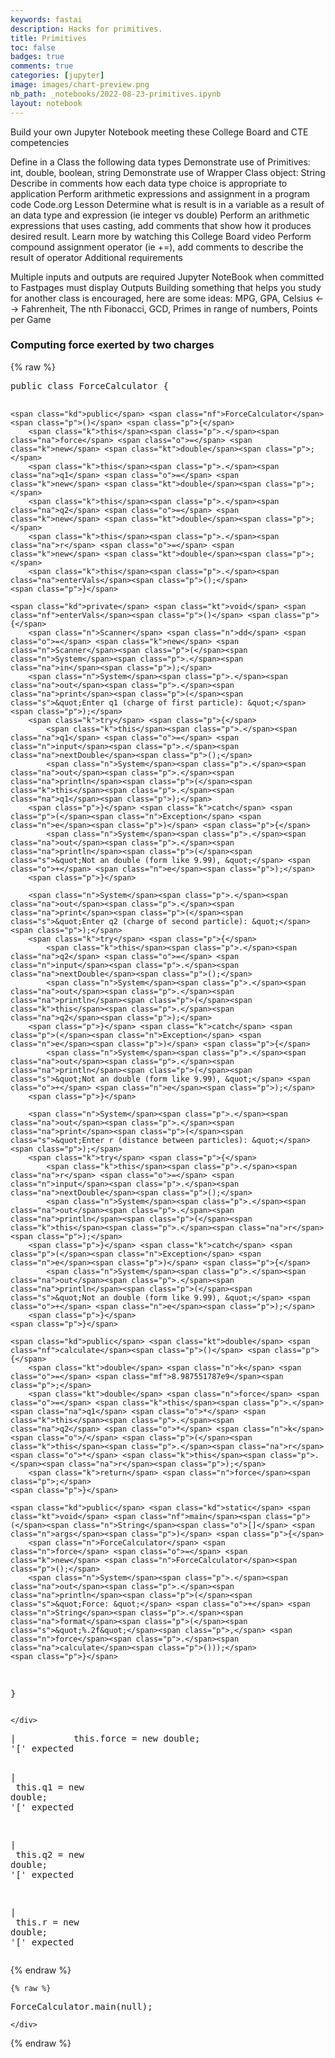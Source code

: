 ```yaml
---
keywords: fastai
description: Hacks for primitives.
title: Primitives
toc: false 
badges: true
comments: true
categories: [jupyter]
image: images/chart-preview.png
nb_path: _notebooks/2022-08-23-primitives.ipynb
layout: notebook
---
```


<!--
#################################################
### THIS FILE WAS AUTOGENERATED! DO NOT EDIT! ###
#################################################
# file to edit: _notebooks/2022-08-23-primitives.ipynb
-->

<div class="container" id="notebook-container">
        
<div class="cell border-box-sizing text_cell rendered"><div class="inner_cell">
<div class="text_cell_render border-box-sizing rendered_html">
<p>Build your own Jupyter Notebook meeting these College Board and CTE competencies</p>
<p>Define in a Class the following data types
Demonstrate use of Primitives: int, double, boolean, string
Demonstrate use of Wrapper Class object: String
Describe in comments how each data type choice is appropriate to application
Perform arithmetic expressions and assignment in a program code Code.org Lesson
Determine what is result is in a variable as a result of an data type and expression (ie integer vs double)
Perform an arithmetic expressions that uses casting, add comments that show how it produces desired result. Learn more by watching this College Board video
Perform compound assignment operator (ie +=), add comments to describe the result of operator
Additional requirements</p>
<p>Multiple inputs and outputs are required
Jupyter NoteBook when committed to Fastpages must display Outputs
Building something that helps you study for another class is encouraged, here are some ideas: MPG, GPA, Celsius &lt;--&gt; Fahrenheit, The nth Fibonacci, GCD, Primes in range of numbers, Points per Game</p>

</div>
</div>
</div>
<div class="cell border-box-sizing text_cell rendered"><div class="inner_cell">
<div class="text_cell_render border-box-sizing rendered_html">
<h3 id="Computing-force-exerted-by-two-charges">Computing force exerted by two charges<a class="anchor-link" href="#Computing-force-exerted-by-two-charges"> </a></h3>
</div>
</div>
</div>
    {% raw %}
    
<div class="cell border-box-sizing code_cell rendered">
<div class="input">

<div class="inner_cell">
    <div class="input_area">
<div class=" highlight hl-java"><pre><span></span><span class="kd">public</span> <span class="kd">class</span> <span class="nc">ForceCalculator</span> <span class="p">{</span>

    <span class="kd">public</span> <span class="nf">ForceCalculator</span><span class="p">()</span> <span class="p">{</span>
        <span class="k">this</span><span class="p">.</span><span class="na">force</span> <span class="o">=</span> <span class="k">new</span> <span class="kt">double</span><span class="p">;</span>
        <span class="k">this</span><span class="p">.</span><span class="na">q1</span> <span class="o">=</span> <span class="k">new</span> <span class="kt">double</span><span class="p">;</span>
        <span class="k">this</span><span class="p">.</span><span class="na">q2</span> <span class="o">=</span> <span class="k">new</span> <span class="kt">double</span><span class="p">;</span>
        <span class="k">this</span><span class="p">.</span><span class="na">r</span> <span class="o">=</span> <span class="k">new</span> <span class="kt">double</span><span class="p">;</span>
        <span class="k">this</span><span class="p">.</span><span class="na">enterVals</span><span class="p">();</span>
    <span class="p">}</span>

    <span class="kd">private</span> <span class="kt">void</span> <span class="nf">enterVals</span><span class="p">()</span> <span class="p">{</span>
        <span class="n">Scanner</span> <span class="n">dd</span> <span class="o">=</span> <span class="k">new</span> <span class="n">Scanner</span><span class="p">(</span><span class="n">System</span><span class="p">.</span><span class="na">in</span><span class="p">);</span>
        <span class="n">System</span><span class="p">.</span><span class="na">out</span><span class="p">.</span><span class="na">print</span><span class="p">(</span><span class="s">&quot;Enter q1 (charge of first particle): &quot;</span><span class="p">);</span>
        <span class="k">try</span> <span class="p">{</span>
            <span class="k">this</span><span class="p">.</span><span class="na">q1</span> <span class="o">=</span> <span class="n">input</span><span class="p">.</span><span class="na">nextDouble</span><span class="p">();</span>
            <span class="n">System</span><span class="p">.</span><span class="na">out</span><span class="p">.</span><span class="na">println</span><span class="p">(</span><span class="k">this</span><span class="p">.</span><span class="na">q1</span><span class="p">);</span>
        <span class="p">}</span> <span class="k">catch</span> <span class="p">(</span><span class="n">Exception</span> <span class="n">e</span><span class="p">)</span> <span class="p">{</span>
            <span class="n">System</span><span class="p">.</span><span class="na">out</span><span class="p">.</span><span class="na">println</span><span class="p">(</span><span class="s">&quot;Not an double (form like 9.99), &quot;</span> <span class="o">+</span> <span class="n">e</span><span class="p">);</span>
        <span class="p">}</span>

        <span class="n">System</span><span class="p">.</span><span class="na">out</span><span class="p">.</span><span class="na">print</span><span class="p">(</span><span class="s">&quot;Enter q2 (charge of second particle): &quot;</span><span class="p">);</span>
        <span class="k">try</span> <span class="p">{</span>
            <span class="k">this</span><span class="p">.</span><span class="na">q2</span> <span class="o">=</span> <span class="n">input</span><span class="p">.</span><span class="na">nextDouble</span><span class="p">();</span>
            <span class="n">System</span><span class="p">.</span><span class="na">out</span><span class="p">.</span><span class="na">println</span><span class="p">(</span><span class="k">this</span><span class="p">.</span><span class="na">q2</span><span class="p">);</span>
        <span class="p">}</span> <span class="k">catch</span> <span class="p">(</span><span class="n">Exception</span> <span class="n">e</span><span class="p">)</span> <span class="p">{</span>
            <span class="n">System</span><span class="p">.</span><span class="na">out</span><span class="p">.</span><span class="na">println</span><span class="p">(</span><span class="s">&quot;Not an double (form like 9.99), &quot;</span> <span class="o">+</span> <span class="n">e</span><span class="p">);</span>
        <span class="p">}</span>

        <span class="n">System</span><span class="p">.</span><span class="na">out</span><span class="p">.</span><span class="na">print</span><span class="p">(</span><span class="s">&quot;Enter r (distance between particles): &quot;</span><span class="p">);</span>
        <span class="k">try</span> <span class="p">{</span>
            <span class="k">this</span><span class="p">.</span><span class="na">r</span> <span class="o">=</span> <span class="n">input</span><span class="p">.</span><span class="na">nextDouble</span><span class="p">();</span>
            <span class="n">System</span><span class="p">.</span><span class="na">out</span><span class="p">.</span><span class="na">println</span><span class="p">(</span><span class="k">this</span><span class="p">.</span><span class="na">r</span><span class="p">);</span>
        <span class="p">}</span> <span class="k">catch</span> <span class="p">(</span><span class="n">Exception</span> <span class="n">e</span><span class="p">)</span> <span class="p">{</span>
            <span class="n">System</span><span class="p">.</span><span class="na">out</span><span class="p">.</span><span class="na">println</span><span class="p">(</span><span class="s">&quot;Not an double (form like 9.99), &quot;</span> <span class="o">+</span> <span class="n">e</span><span class="p">);</span>
        <span class="p">}</span>
    <span class="p">}</span>

    <span class="kd">public</span> <span class="kt">double</span> <span class="nf">calculate</span><span class="p">()</span> <span class="p">{</span>
        <span class="kt">double</span> <span class="n">k</span> <span class="o">=</span> <span class="mf">8.987551787e9</span><span class="p">;</span>
        <span class="kt">double</span> <span class="n">force</span> <span class="o">=</span> <span class="k">this</span><span class="p">.</span><span class="na">q1</span> <span class="o">*</span> <span class="k">this</span><span class="p">.</span><span class="na">q2</span> <span class="o">*</span> <span class="n">k</span> <span class="o">/</span> <span class="p">(</span><span class="k">this</span><span class="p">.</span><span class="na">r</span> <span class="o">*</span> <span class="k">this</span><span class="p">.</span><span class="na">r</span><span class="p">);</span>
        <span class="k">return</span> <span class="n">force</span><span class="p">;</span>
    <span class="p">}</span>

    <span class="kd">public</span> <span class="kd">static</span> <span class="kt">void</span> <span class="nf">main</span><span class="p">(</span><span class="n">String</span><span class="o">[]</span> <span class="n">args</span><span class="p">)</span> <span class="p">{</span>
        <span class="n">ForceCalculator</span> <span class="n">force</span> <span class="o">=</span> <span class="k">new</span> <span class="n">ForceCalculator</span><span class="p">();</span>
        <span class="n">System</span><span class="p">.</span><span class="na">out</span><span class="p">.</span><span class="na">println</span><span class="p">(</span><span class="s">&quot;Force: &quot;</span> <span class="o">+</span> <span class="n">String</span><span class="p">.</span><span class="na">format</span><span class="p">(</span><span class="s">&quot;%.2f&quot;</span><span class="p">,</span> <span class="n">force</span><span class="p">.</span><span class="na">calculate</span><span class="p">()));</span>
    <span class="p">}</span>
    
<span class="p">}</span>
</pre></div>

    </div>
</div>
</div>

<div class="output_wrapper">
<div class="output">

<div class="output_area">

<div class="output_subarea output_text output_error">
<pre>
<span class="ansi-black-intense-fg ansi-bold">|   </span><span class="ansi-black-intense-fg ansi-bold">        this.force = new double</span><span class="ansi-black-intense-fg ansi-bold">;</span>
<span class="ansi-red-intense-fg ansi-bold">&#39;[&#39; expected</span>

<span class="ansi-black-intense-fg ansi-bold">|   </span><span class="ansi-black-intense-fg ansi-bold">        this.q1 = new double</span><span class="ansi-black-intense-fg ansi-bold">;</span>
<span class="ansi-red-intense-fg ansi-bold">&#39;[&#39; expected</span>

<span class="ansi-black-intense-fg ansi-bold">|   </span><span class="ansi-black-intense-fg ansi-bold">        this.q2 = new double</span><span class="ansi-black-intense-fg ansi-bold">;</span>
<span class="ansi-red-intense-fg ansi-bold">&#39;[&#39; expected</span>

<span class="ansi-black-intense-fg ansi-bold">|   </span><span class="ansi-black-intense-fg ansi-bold">        this.r = new double</span><span class="ansi-black-intense-fg ansi-bold">;</span>
<span class="ansi-red-intense-fg ansi-bold">&#39;[&#39; expected</span>
</pre>
</div>
</div>

</div>
</div>

</div>
    {% endraw %}

    {% raw %}
    
<div class="cell border-box-sizing code_cell rendered">
<div class="input">

<div class="inner_cell">
    <div class="input_area">
<div class=" highlight hl-java"><pre><span></span><span class="n">ForceCalculator</span><span class="p">.</span><span class="na">main</span><span class="p">(</span><span class="kc">null</span><span class="p">);</span>
</pre></div>

    </div>
</div>
</div>

</div>
    {% endraw %}

</div>
 

